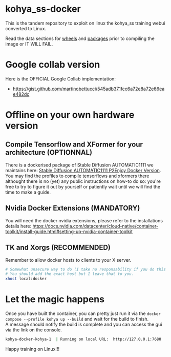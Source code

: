 # kohya_ss-docker
This is the tandem repository to exploit on linux the kohya_ss training webui converted to Linux.  

Read the data sections for [wheels](kohya_ss/data) and [packages](kohya_ss/data/libs) prior to compiling the image or IT WILL FAIL.

# Google collab version
Here is the OFFICIAL Google Collab implementation: 
- https://gist.github.com/martinobettucci/545adb371fcc6a72e8a72e66eae482dc

# Offline on your own hardware version

## Compile Tensorflow and XFormer for your architecture (OPTIONNAL)

There is a dockerised package of Stable Diffusion AUTOMATIC1111 we maintains here: [Stable Diffusion AUTOMATIC1111 P2Enjoy Docker Version](https://github.com/P2Enjoy/stable-diffusion-docker).  
You may find the profiles to compile tensorflows and xformers there althought there is no (yet) any public instructions on how-to do so: you're free to try to figure it out by yourself or patiently wait until we will find the time to make a guide.  

## Nvidia Docker Extensions (MANDATORY)

You will need the docker nvidia extensions, please refer to the installations details here: https://docs.nvidia.com/datacenter/cloud-native/container-toolkit/install-guide.html#setting-up-nvidia-container-toolkit

## TK and Xorgs (RECOMMENDED)

Remember to allow docker hosts to clients to your X server.

```bash
# Somewhat unsecure way to do (I take no responsability if you do this way).
# You should add the exact host but I leave that to you.
xhost local:docker
```

# Let the magic happens

Once you have built the container, you can pretty just run it via the `docker compose --profile kohya up --build` and wait for the build to finish.  
A message should notify the build is complete and you can access the gui via the link on the console.  
```bash
kohya-docker-kohya-1  | Running on local URL:  http://127.0.0.1:7680
```

Happy training on Linux!!!  

